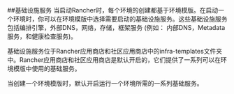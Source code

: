 ##基础设施服务
当启动Rancher时，每个环境的创建都基于环境模版。在启动一个环境时，你可以在环境模版中选择需要启动的基础设施服务。这些基础设施服务包括编排引擎，外部DNS，网络，存储，框架服务 (例如： 内部DNS，Metadata服务，和健康检查服务)。

基础设施服务位于Rancher应用商店和社区应用商店中的infra-templates文件夹中。Rancher应用商店和社区应用商店是默认开启的，它们提供了一系列可以在环境模版中使用的基础服务。

当创建一个环境模版时，默认开启运行一个环境所需的一系列基础服务。